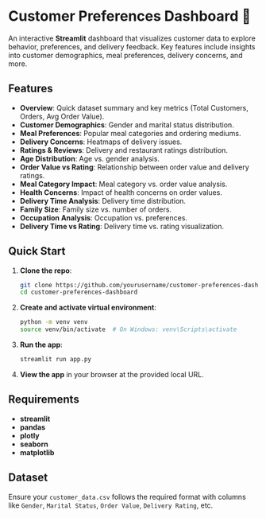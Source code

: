 
# Customer Preferences Dashboard 🍔

An interactive **Streamlit** dashboard that visualizes customer data to explore behavior, preferences, and delivery feedback. Key features include insights into customer demographics, meal preferences, delivery concerns, and more.

## Features

- **Overview**: Quick dataset summary and key metrics (Total Customers, Orders, Avg Order Value).
- **Customer Demographics**: Gender and marital status distribution.
- **Meal Preferences**: Popular meal categories and ordering mediums.
- **Delivery Concerns**: Heatmaps of delivery issues.
- **Ratings & Reviews**: Delivery and restaurant ratings distribution.
- **Age Distribution**: Age vs. gender analysis.
- **Order Value vs Rating**: Relationship between order value and delivery ratings.
- **Meal Category Impact**: Meal category vs. order value analysis.
- **Health Concerns**: Impact of health concerns on order values.
- **Delivery Time Analysis**: Delivery time distribution.
- **Family Size**: Family size vs. number of orders.
- **Occupation Analysis**: Occupation vs. preferences.
- **Delivery Time vs Rating**: Delivery time vs. rating visualization.

## Quick Start

1. **Clone the repo**:
   ```bash
   git clone https://github.com/yourusername/customer-preferences-dashboard.git
   cd customer-preferences-dashboard
   ```

2. **Create and activate virtual environment**:
   ```bash
   python -m venv venv
   source venv/bin/activate  # On Windows: venv\Scripts\activate
   ```

3. **Run the app**:
   ```bash
   streamlit run app.py
   ```

4. **View the app** in your browser at the provided local URL.

## Requirements

- **streamlit**
- **pandas**
- **plotly**
- **seaborn**
- **matplotlib**

## Dataset

Ensure your `customer_data.csv` follows the required format with columns like `Gender`, `Marital Status`, `Order Value`, `Delivery Rating`, etc.
